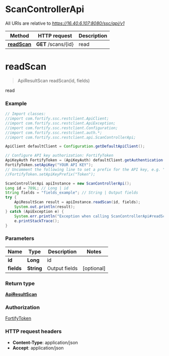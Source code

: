 # ScanControllerApi

All URIs are relative to *https://16.40.6.107:8080/ssc/api/v1*

Method | HTTP request | Description
------------- | ------------- | -------------
[**readScan**](ScanControllerApi.md#readScan) | **GET** /scans/{id} | read


<a name="readScan"></a>
# **readScan**
> ApiResultScan readScan(id, fields)

read

### Example
```java
// Import classes:
//import com.fortify.ssc.restclient.ApiClient;
//import com.fortify.ssc.restclient.ApiException;
//import com.fortify.ssc.restclient.Configuration;
//import com.fortify.ssc.restclient.auth.*;
//import com.fortify.ssc.restclient.api.ScanControllerApi;

ApiClient defaultClient = Configuration.getDefaultApiClient();

// Configure API key authorization: FortifyToken
ApiKeyAuth FortifyToken = (ApiKeyAuth) defaultClient.getAuthentication("FortifyToken");
FortifyToken.setApiKey("YOUR API KEY");
// Uncomment the following line to set a prefix for the API key, e.g. "Token" (defaults to null)
//FortifyToken.setApiKeyPrefix("Token");

ScanControllerApi apiInstance = new ScanControllerApi();
Long id = 789L; // Long | id
String fields = "fields_example"; // String | Output fields
try {
    ApiResultScan result = apiInstance.readScan(id, fields);
    System.out.println(result);
} catch (ApiException e) {
    System.err.println("Exception when calling ScanControllerApi#readScan");
    e.printStackTrace();
}
```

### Parameters

Name | Type | Description  | Notes
------------- | ------------- | ------------- | -------------
 **id** | **Long**| id |
 **fields** | **String**| Output fields | [optional]

### Return type

[**ApiResultScan**](ApiResultScan.md)

### Authorization

[FortifyToken](../README.md#FortifyToken)

### HTTP request headers

 - **Content-Type**: application/json
 - **Accept**: application/json

